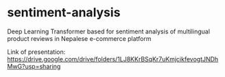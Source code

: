 # sentiment-analysis
Deep Learning Transformer based for sentiment analysis of multilingual product reviews in Nepalese e-commerce platform


Link of presentation: https://drive.google.com/drive/folders/1LJ8KKrBSqKr7uKmjcikfevogtJNDhMwG?usp=sharing
